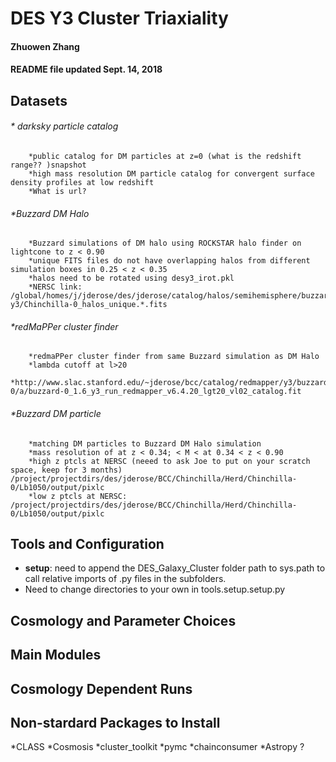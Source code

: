 # DES Y3 Cluster Triaxiality
#### Zhuowen Zhang 
#### README file updated Sept. 14, 2018

## Datasets
###### * darksky particle catalog
        *public catalog for DM particles at z=0 (what is the redshift range?? )snapshot 
        *high mass resolution DM particle catalog for convergent surface density profiles at low redshift
        *What is url?
        
        
###### *Buzzard DM Halo
        *Buzzard simulations of DM halo using ROCKSTAR halo finder on lightcone to z < 0.90
        *unique FITS files do not have overlapping halos from different simulation boxes in 0.25 < z < 0.35
        *halos need to be rotated using desy3_irot.pkl 
        *NERSC link: /global/homes/j/jderose/des/jderose/catalog/halos/semihemisphere/buzzard/flock/buzzard-y3/Chinchilla-0_halos_unique.*.fits
        
###### *redMaPPer cluster finder
        *redmaPPer cluster finder from same Buzzard simulation as DM Halo
        *lambda cutoff at l>20
        *http://www.slac.stanford.edu/~jderose/bcc/catalog/redmapper/y3/buzzard/flock/buzzard-0/a/buzzard-0_1.6_y3_run_redmapper_v6.4.20_lgt20_vl02_catalog.fit
        
###### *Buzzard DM particle 
        *matching DM particles to Buzzard DM Halo simulation
        *mass resolution of at z < 0.34; < M < at 0.34 < z < 0.90 
        *high z ptcls at NERSC (neeed to ask Joe to put on your scratch space, keep for 3 months) /project/projectdirs/des/jderose/BCC/Chinchilla/Herd/Chinchilla-0/Lb1050/output/pixlc
        *low z ptcls at NERSC: /project/projectdirs/des/jderose/BCC/Chinchilla/Herd/Chinchilla-0/Lb1050/output/pixlc
        
## Tools and Configuration
* __setup__: need to append the DES_Galaxy_Cluster folder path to sys.path to call relative imports of .py files in the subfolders. 
* Need to change directories to your own in tools.setup.setup.py
 
## Cosmology and Parameter Choices

## Main Modules

## Cosmology Dependent Runs

## Non-stardard Packages to Install
*CLASS
*Cosmosis
*cluster_toolkit
*pymc
*chainconsumer
*Astropy ? 

        
        
